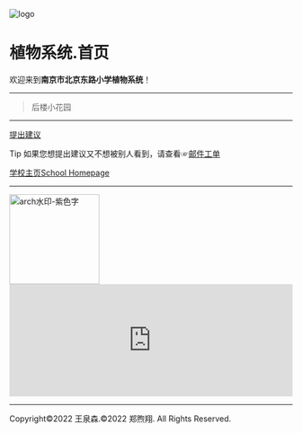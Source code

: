 ![logo](https://user-images.githubusercontent.com/91039316/158558954-88db26b9-933f-4760-bef3-8679a9f0aeee.png)
# **植物系统.首页**
欢迎来到**南京市北京东路小学植物系统**！

***

> 后楼小花园

***
[提出建议](https://support.qq.com/product/387213)

Tip 如果您想提出建议又不想被别人看到，请查看☞[邮件工单](/email.html)

[学校主页School Homepage](http://www.njbx.com/)

***
<img width="160" alt="arch水印-紫色字" src="https://user-images.githubusercontent.com/91039316/166202842-59b79d17-086f-408d-8634-b779db164080.png">

<iframe id="afdian_leaflet_FredW" src="https://afdian.net/leaflet?slug=FredW" width="100%" scrolling="no" height="200" frameborder="0"></iframe><script>document.body.clientWidth< 700 ? document.getElementById("afdian_leaflet_FredW").width = "100%" : document.getElementById("afdian_leaflet_FredW").width = "640"</script>
  
***
Copyright©2022 王泉森.©2022 郑煦翔. All Rights Reserved.

